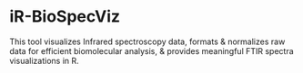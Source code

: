 # iR-BioSpecViz
This tool visualizes Infrared spectroscopy data, formats &amp; normalizes raw data for efficient biomolecular analysis, &amp; provides meaningful FTIR spectra visualizations in R.
